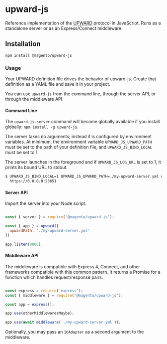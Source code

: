 # upward-js

Reference implementation of the [UPWARD](../upward-spec) protocol in JavaScript. Runs as a standalone server or as an Express/Connect middleware.

## Installation

`npm install @magento/upward-js`

### Usage

Your UPWARD definition file drives the behavior of upward-js. Create that definition as a YAML file and save it in your project.

You can use `upward-js` from the command line, through the server API, or through the middleware API.

#### Command Line

The `upward-js-server` command will become globally available if you install globally: `npm install -g upward-js`.

The server takes no arguments; instead it is configured by environment variables. At minimum, the environment variable `UPWARD_JS_UPWARD_PATH` must be set to the path of your definition file, and `UPWARD_JS_BIND_LOCAL` must be set to 1.

The server launches in the foreground and if `UPWARD_JS_LOG_URL` is set to 1, it prints its bound URL to stdout.

```sh
$ UPWARD_JS_BIND_LOCAL=1 UPWARD_JS_UPWARD_PATH=./my-upward-server.yml upward-js-server
  https://0.0.0.0:23651
```

#### Server API

Import the server into your Node script.

```js

const { server } = require('@magento/upward-js');

const { app } = upward({
  upwardPath: './my-upward-server.yml'
})

app.listen(8000);
```

#### Middleware API

The middleware is compatible with Express 4, Connect, and other frameworks compatible with this common pattern. It returns a Promise for a function which handles request/response pairs.

```js

const express = require('express');
const { middleware } = require('@magento/upward-js');

const app = express();

app.use(otherMiddlewaresMaybe);

app.use(await middleware('./my-upward-server.yml'));

```

Optionally, you may pass an `IOAdapter` as a second argument to the middleware.
